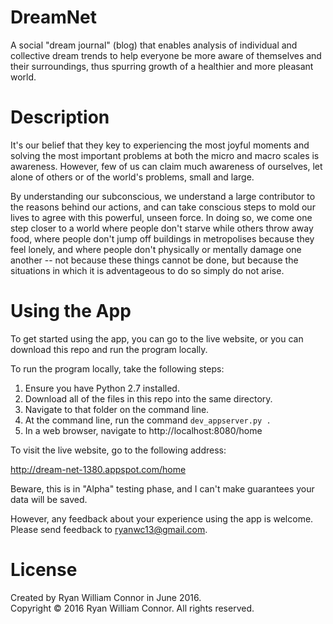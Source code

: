 # DreamNet

A social "dream journal" (blog) that enables analysis of individual and collective dream trends to help everyone be more aware of themselves and their surroundings, thus spurring growth of a healthier and more pleasant world.

# Description

It's our belief that they key to experiencing the most joyful moments and solving the most important problems at both the micro and macro scales is awareness.  However, few of us can claim much awareness of ourselves, let alone of others or of the world's problems, small and large.

By understanding our subconscious, we understand a large contributor to the reasons behind our actions, and can take conscious steps to mold our lives to agree with this powerful, unseen force.  In doing so, we come one step closer to a world where people don't starve while others throw away food, where people don't jump off buildings in metropolises because they feel lonely, and where people don't physically or mentally damage one another -- not because these things cannot be done, but because the situations in which it is adventageous to do so simply do not arise.

# Using the App

To get started using the app, you can go to the live website, or you can download this repo and run the program locally.

To run the program locally, take the following steps:

1. Ensure you have Python 2.7 installed.
2. Download all of the files in this repo into the same directory.
3. Navigate to that folder on the command line.
4. At the command line, run the command `dev_appserver.py .`
5. In a web browser, navigate to http://localhost:8080/home

To visit the live website, go to the following address:

http://dream-net-1380.appspot.com/home

Beware, this is in "Alpha" testing phase, and I can't make guarantees your data will be saved.

However, any feedback about your experience using the app is welcome.  Please send feedback to [ryanwc13@gmail.com](mailto:ryanwc13@gmail.com).

# License

Created by Ryan William Connor in June 2016.  
Copyright © 2016 Ryan William Connor. All rights reserved.